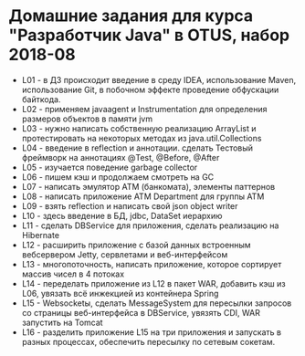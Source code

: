 ﻿# Домашние задания для курса "Разработчик Java" в OTUS, набор 2018-08
 
 * L01 - в ДЗ происходит введение в среду IDEA, использование Maven, использование Git, в побочном эффекте проведение обфускации байткода.
 * L02 - применяем javaagent и  Instrumentation для определения размеров объектов в памяти jvm
 * L03 - нужно написать собственную реализацию ArrayList и протестировать на некоторых методах из java.util.Collections
 * L04 - введение в reflection и аннотации. сделать Тестовый фреймворк на аннотациях @Test, @Before, @After
 * L05 - изучается поведение garbage collector
 * L06 - пишем кэш и продолжаем смотреть на GC
 * L07 - написать эмулятор АТМ (банкомата), элементы паттернов
 * L08 - написать приложение ATM Department для группы ATM
 * L09 - взять reflection и написать свой json object writer
 * L10 - здесь введение в БД, jdbc, DataSet иерархию 
 * L11 - сделать DBService для приложения, сделать реализацию на Hibernate
 * L12 - расширить приложение с базой данных встроенным вебсервером Jetty, сервлетами и веб-интерфейсом
 * L13 - многопоточность, написать приложение, которое сортирует массив чисел в 4 потоках
 * L14 - переделать приложение из L12 в пакет WAR, добавить кэш из L06, увязать всё инжекцией из контейнера Spring
 * L15 - Websocketы, сделать MessageSystem для пересылки запросов со страницы веб-интерфейса в DBService, увязять CDI, WAR запустить на Tomcat 
 * L16 - разделить приложение L15 на три приложения и запускать в разных процессах, обеспечить пересылку по сетевым  сокетам.
